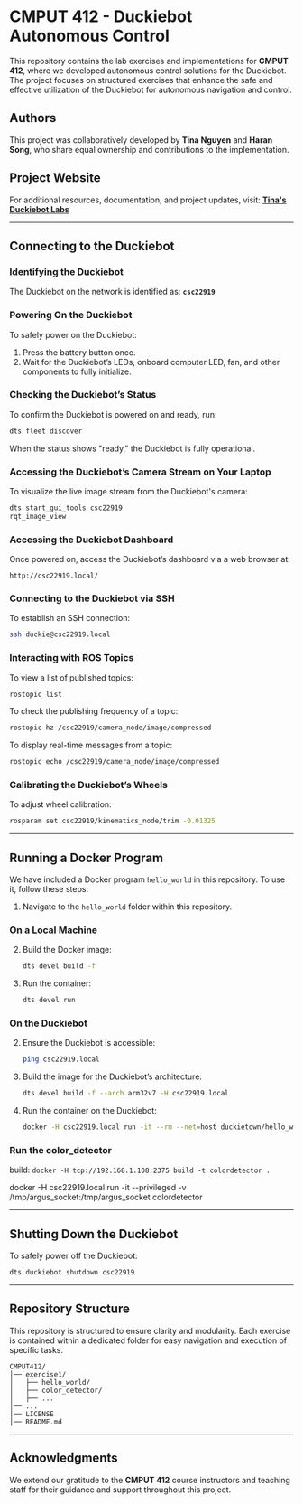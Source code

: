 # CMPUT 412 - Duckiebot Autonomous Control

This repository contains the lab exercises and implementations for **CMPUT 412**, where we developed autonomous control solutions for the Duckiebot. The project focuses on structured exercises that enhance the safe and effective utilization of the Duckiebot for autonomous navigation and control.

## **Authors**
This project was collaboratively developed by **Tina Nguyen** and **Haran Song**, who share equal ownership and contributions to the implementation.

## **Project Website**
For additional resources, documentation, and project updates, visit:
**[Tina's Duckiebot Labs](https://tina-nguyen3004.github.io/duckieLabs/)**

---

## **Connecting to the Duckiebot**

### **Identifying the Duckiebot**
The Duckiebot on the network is identified as:
**`csc22919`**

### **Powering On the Duckiebot**
To safely power on the Duckiebot:
1. Press the battery button once.
2. Wait for the Duckiebot’s LEDs, onboard computer LED, fan, and other components to fully initialize.

### **Checking the Duckiebot’s Status**
To confirm the Duckiebot is powered on and ready, run:
```bash
dts fleet discover
```
When the status shows "ready," the Duckiebot is fully operational.

### **Accessing the Duckiebot’s Camera Stream on Your Laptop**
To visualize the live image stream from the Duckiebot's camera:
```bash
dts start_gui_tools csc22919
rqt_image_view
```

### **Accessing the Duckiebot Dashboard**
Once powered on, access the Duckiebot’s dashboard via a web browser at:
```
http://csc22919.local/
```

### **Connecting to the Duckiebot via SSH**
To establish an SSH connection:
```bash
ssh duckie@csc22919.local
```

### **Interacting with ROS Topics**
To view a list of published topics:
```bash
rostopic list
```
To check the publishing frequency of a topic:
```bash
rostopic hz /csc22919/camera_node/image/compressed
```
To display real-time messages from a topic:
```bash
rostopic echo /csc22919/camera_node/image/compressed
```

### **Calibrating the Duckiebot’s Wheels**
To adjust wheel calibration:
```bash
rosparam set csc22919/kinematics_node/trim -0.01325
```

---

## **Running a Docker Program**
We have included a Docker program `hello_world` in this repository. To use it, follow these steps:

1. Navigate to the `hello_world` folder within this repository.

### **On a Local Machine**
2. Build the Docker image:
   ```bash
   dts devel build -f
   ```
3. Run the container:
   ```bash
   dts devel run
   ```

### **On the Duckiebot**
2. Ensure the Duckiebot is accessible:
   ```bash
   ping csc22919.local
   ```
3. Build the image for the Duckiebot’s architecture:
   ```bash
   dts devel build -f --arch arm32v7 -H csc22919.local
   ```
4. Run the container on the Duckiebot:
   ```bash
   docker -H csc22919.local run -it --rm --net=host duckietown/hello_world:v3-arm32v7
   ```

### Run the color_detector
build: `docker -H tcp://192.168.1.108:2375 build -t colordetector .`

docker -H csc22919.local run -it --privileged -v /tmp/argus_socket:/tmp/argus_socket colordetector

---

## **Shutting Down the Duckiebot**
To safely power off the Duckiebot:
```bash
dts duckiebot shutdown csc22919
```

---

## **Repository Structure**
This repository is structured to ensure clarity and modularity. Each exercise is contained within a dedicated folder for easy navigation and execution of specific tasks.

```
CMPUT412/
│── exercise1/
│   ├── hello_world/
│   ├── color_detector/
│   ├── ...
│── ...
│── LICENSE
│── README.md
```

---

## **Acknowledgments**
We extend our gratitude to the **CMPUT 412** course instructors and teaching staff for their guidance and support throughout this project.
